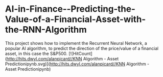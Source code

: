# AI-in-Finance--Predicting-the-Value-of-a-Financial-Asset-with-the-RNN-Algorithm
This project shows how to implement the Recurrent Neural Network, a popular AI algorithm, to predict the direction of the price/value of a financial asset, in this case the S&amp;P500.
[![HitCount](http://hits.dwyl.com/alanpicard//KNN Algorithm - Asset Predictionipynb.svg)](http://hits.dwyl.com/alanpicard//KNN Algorithm - Asset Predictionipynb)
